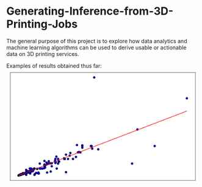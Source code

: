 # Generating-Inference-from-3D-Printing-Jobs
The general purpose of this project is to explore how data analytics and machine learning algorithms can be used to derive usable or actionable data on 3D printing services.

Examples of results obtained thus far:
![Image](data:image/png;base64,iVBORw0KGgoAAAANSUhEUgAAAkMAAAFbCAYAAADWVIrwAAAABHNCSVQICAgIfAhkiAAAAAlwSFlz%0AAAALEgAACxIB0t1+/AAAADl0RVh0U29mdHdhcmUAbWF0cGxvdGxpYiB2ZXJzaW9uIDIuMS4wLCBo%0AdHRwOi8vbWF0cGxvdGxpYi5vcmcvpW3flQAAIABJREFUeJzt3Xl83VWd//HXN+lGWqClpaUsSSoq%0AdGGzRQQqQ0tZlK0CiiUwgpVoK9UZEWS8w6gzRoXRH2AHqpUiS9Iiq4CAbC1qi6gFZccFSAoICMXS%0AQuiWnN8f56ZJ2oZmucnNzff1fDz6qN/vvbnfc7W178fnfM45SQgBSZKktCrK9wAkSZLyyTAkSZJS%0AzTAkSZJSzTAkSZJSzTAkSZJSzTAkSZJSzTAkSZJSzTAkSZJSzTAkSZJSrV9H3jxixIhQXl7eTUOR%0AJEnKnUceeeSNEMLO23pfh8JQeXk5y5cv7/yoJEmSekiSJHXteZ/TZJIkKdUMQ5IkKdUMQ5IkKdUM%0AQ5IkKdUMQ5IkKdUMQ5IkKdUMQ5IkKdUMQ5IkKdUMQ5IkKdUMQ5IkKdUMQ5K2UFOziPLyCRQVFVNe%0APoGamkX5HpIkdZsOnU0mqe+rqVlEZWWG+voFwGTq6pZSWTkTgIqKGfkdnCR1AytDklrJZKqyQWgK%0A0B+YQn39AjKZqjyPTJK6h2FIUisrVjwDTN7s7uTsfUnqewxDklopLR0LLN3s7tLsfUnqewxDklqp%0AqspQUjITWAJsAJZQUjKTqqpMnkcmSd3DBmpJrTQ1SWcyc1ix4hlKS8dSVVVl87SkPisJIbT7zZMm%0ATQrLly/vxuFIkiTlRpIkj4QQJm3rfU6TSZKkVDMMSZKkVDMMSZKkVDMMSZKkVDMMSZKkVDMMSZKk%0AVDMMSZKkVDMMSZKkVDMMSZKkVDMMSZKkVDMMSZKkVDMMSZKkVDMMSZKkVDMMSZKkVDMMSZKkVDMM%0ASZKkVDMMSZKkVDMMSZKkVDMMSZKkVDMMSZKkVDMMSZKkVDMMSZKkVDMMSZKkVDMMSZKkVDMMSZKk%0AVDMMSZKkVDMMSZKkVDMMSZKkVDMMSZKkVDMMSZKkVDMMSZKkVDMMSZKkVDMMSZKkVDMMSZKkVDMM%0ASZKkVDMMSZKkVDMMSZKkVDMMSZKkVDMMSZKkVDMMSZKkVDMMSZKkVDMMSZKkVDMMSZKkVDMMSZKk%0AVDMMSZKkVDMMSZKkVDMMSZKkVDMMSZKkVDMMSZKkVDMMSZKkVDMMSZKkVDMMSZKkVDMMSZKkVDMM%0ASZKkVDMMSZKkVDMMSZKkHlFTs4jy8gkUFRVTXj6BmppF+R4SAP3yPQBJktT31dQsorIyQ339AmAy%0AdXVLqaycCUBFxYy8js3KkCRJ6naZTFU2CE0B+gNTqK9fQCZTleeRGYYkSVIPWLHiGWDyZncnZ+/n%0Al2FIkiR1u9LSscDSze4uzd7PL8OQJEnqdlVVGUpKZgJLgA3AEkpKZlJVlcnzyGygliRJPaCpSTqT%0AmcOKFc9QWjqWqqqqvDdPAyQhhHa/edKkSWH58uXdOBxJkqTcSJLkkRDCpG29z2kySZKUaoYhSZKU%0AaoYhSZKUaoYhSZKUaoYhSZKUaoYhSZKUaoYhSZKUaoYhSZKUaoYhSZKUaoYhSZKUaoYhSZKUaoYh%0ASZKUaoYhSZKUaoYhSZKUaoYhSZKUaoYhSZKUaoYhSZKUaoYhSZKUaoYhSZKUaoYhSZKUaoYhSZKU%0AaoYhSZKUaoYhSZKUaoYhSZKUaoYhSZKUaoYhSZKUaoYhSZKUaoYhSZKUaoYhSZKUaoYhSZKUaoYh%0ASZKUaoYhSZKUaoYhSZKUaoYhSZLUM0KASy+Fyy/P90ha6ZfvAUiSpD7u8cfhqKPgtdfi9Zln5nU4%0Am7MyJEmScm/tWjj7bEgS2G+/GIS++11oaICf/jTfo2vFypAkScqd226D6dObrw89FG68EUaPzt+Y%0AtsEwJEmSuuaVV+Dkk+G3v22+d+utrUNRL+Y0mSRJ6rjGRvje9+I02K67xiB09tlQXx8bpQskCIGV%0AIUmS1BHLl8O0afDWW/F69Gi45x7YZ5/8jqsLrAxJkqT39s47cPrpsQp04IExCF16aawO/f3vBR2E%0AwMqQJElqyw03wKmnNl8fcQQsWgQ775y/MXUDw5AkSWq2YkXs9/njH5vv3X03HHNM/sbUzZwmkyQp%0A7Roa4BvfiNNgZWUxCM2ZA+vWxWboPhyEwMqQJEnp9dBDMHVqDD0AY8bAXXfB3nvnd1w9zMqQJElp%0Asno1nHJKrAIdemgMQvPmxWbo559PXRACK0OSJKXDtdfCZz7TfH3ssfHeTjvlb0y9hGFIkqS+6vnn%0A4bjj4Jlnmu8tXgxTpuRvTL2Q02SSJPUlGzfC+efHabA994xB6LzzYP362AxtENqClSFJkvqCBx9s%0AHXTGjoU77oiBSO/JypAkSYXqn/+M02BJ0hyErr46VoCeftog1E6GIUmSCkkI8OMfxwC0005w553x%0AxPhVq+JrLZuk1S5Ok0mSVAj+/Gf42MfghRfi9cCB8MADcXm8usTKkCRJvdX69fClL8Uq0N57xyB0%0A4YWxSXrtWoNQjlgZkiSpt7nnntZHYBxwAPz851Bamr8x9WFWhiRJ6g1efx2mTYtVoKYgdP31sQ/o%0A0UcNQt3IMCRJUr6EAJdeGgPQyJGxB6iiAtasia+demq+R5gKTpNJktTTnngCjj4aXnklXu+4I9x/%0AP0yalN9xpZSVIUmSesLatVBZGatA++4bg9B3vwsNDXFZvEEob6wMSZLUnW6/HU48sfn64IPhpptg%0A113zNya1YhiSJCnXXnkFPvlJWLas+d6tt8L06fkbk9rkNJkkSbnQ2AgXXRSnwXbdNQahmTOhvj42%0AQxuEei0rQ5IkdcWjj8Yl8f/8Z7weNSruE7Tffvkdl9rNypAkSR31zjvwr/8aq0ATJ8YgdMklsTr0%0A6qsGoQJjZUiSpPa64YbWe/9MmRI3Rhw5Mn9jUpcZhiRJei8vvgif+AQ88kjzvbvuioemqk9wmkyS%0ApM01NMA3vxmnwUpLYxA655y4V1AIBqE+xsqQJElNHn44Tn2tXRuvy8rg7rth7Nj8jkvdysqQJCnd%0AVq+GT30qVoEOPjgGoXnzYjN0ba1BKAWsDEmS0um66+KKsCYf+1i8N3x4/sakvDAMSZLS44UX4Pjj%0A4amnmu898ABMnZq/MSnvnCaTJPVtGzfCBRfEabD3vS8GofPOg/XrYzO0QSj1rAxJkvqmX/0KDj+8%0A+XqvveAXv4D3vz9vQ1LvZGVIktR3/POfcMIJsQrUFISuuipWgJ591iCkrTIMSZIKWwgwf34MQDvt%0ABHfcASedBKtWxdfOOivfI1Qv5zSZJKkw/eUvcQXY88/H6/79YfFimDw5v+NSwbEyJEkqHOvXw7/9%0AW6wC7bVXDEIXXhibpNevNwipU6wMSZJ6v3vvhaOPbr7ebz+47ba4Q7TURVaGJEm90xtvwFFHxSpQ%0AUxBauDD2Af3pTwYh5YxhSJLUe4QAP/xhDEA77wz33QczZsCaNfG1GTPyPUL1QU6TSZLy78knYxXo%0AlVfi9fbbw/33w4c/nN9xKRWsDEmS8mPtWvjCF2IVaJ99YhCqqoKGhnh4qkFIPcTKkCSpZ91xR9wY%0AsclBB8HNN8Nuu+VvTEo1K0OSpO736qvw0Y/GKlBTELr55tgH9PDDBiHllWFIktQ9QoCLL44BaPRo%0AWLoUPvtZqK+Pr510Ur5HKAFOk0mScu3RR2HatHhOGMRVYffeC/vvn99xSW2wMiRJ2qqamkWUl0+g%0AqKiY8vIJ1NQsavvN9fVw5pmxCjRxYgxCP/gBNDbCP/5hEFKvZmVIkrSFmppFVFZmqK9fAEymrm4p%0AlZUzAaioaLHXz003wSc/2Xz9L/8CP/sZjBrVswOWuiAJIbT7zZMmTQrLly/vxuFIknqD8vIJ1NXN%0ABaa0uLuEsrI51P7mbvjEJ+CRR5pf+sUv4Nhje3qY0ntKkuSREMKkbb3PaTJJ0hZWrHgGaD70NKGR%0AC3mQ2rqnoLQ0BqEvfjHuFRSCQUgFzWkySdIWSkvHUle3lIPYjsVMpYR3AXi5uD+7Pf4nGDcuzyOU%0AcsfKkCSptTVreHD09gSm8jAHU8K7zObLDN6unAevucYgpD7HMCRJiqqr42qwHXag/OGH+fu++7H/%0A7ntRlBRxV9n9zP/Jd1o3T0t9hNNkkpRmL7wAxx8PTz3VfO+++2DaNHYF/pS3gUk9x8qQJKXNxo3w%0A9a/HKtD73heD0Lnnwvr1sRl62rR8j1DqUVaGJCktfv1rOPzwGHgAPvABuPPO+LuUYlaGJKkvW7Uq%0AHoyaJHFDxBBgwYL4+1/+YhCSMAxJUt8TAlx5ZQxAw4bBHXfETRJXrYqvffaz+R6h1Ks4TSZJfcVf%0A/gIf/zg891y8Li6GJUvgox/N77ikXs7KkCQVsg0b4CtfiVWgvfaKQSiTifc3bjQISe1gZUiSCtF9%0A98FRRzVf77sv3HYblJfnbUhSobIyJEmFYuVKOProWAVqCkLV1bEP6LHHDEJSJxmGJKk3CwH+7/9i%0AABoxAu69F2bMgDVr4msVFfkeoVTwnCaTpN7oqadiFejll+P14MHwwANw0EH5HZfUB1kZkqTeYt06%0AmDUrVoEmTIhB6H/+Bxoa4O23DUJSN7EyJEn5duedcNxxzdcf/jDccgvstlv+xiSliJUhScqHV1+F%0Aww6LVaCmIHTTTbEP6He/MwhJPcgwJEk9JQT4/vdjABo9Gn7zGzjrLHjnnfjaySfne4RSKjlNJknd%0A7Y9/hCOPjEvjIa4Ku+8+2H///I5LEmBlSJK6R319rPokCXzoQzEI/e//QmMjvP66QUjqRawMSVIu%0A3XwznHJK8/Vhh8ENN8CoUfkbk6T3ZBiSpK566SU46ST4wx+a791xR+sVYpJ6LafJJKkzGhvjHkBJ%0AAnvsEYPQrFnw7ruxGdogJBUMK0OS1BG//z1MnRpXgAHsvjv88pcwfnx+xyWp06wMSdK2rFkDn/50%0ArAIddFAMQnPnxurQiy8ahKQCZ2VIktqycGHrg1CPPjqeEj9iRP7GJCnnDEOS1FJtLZxwAjzxRPO9%0Ae++N+wRJ6pOcJpOkhgbIZOI02JgxMQj9+7/D+vWxGdogJPVpVoYkpddvfgNTpsQwBPD+98dDUz/4%0AwfyOS1KPsjIkKV1WrYLp02MV6LDDYhD6yU9iM/Rf/2oQklLIypCkdFiwAD73uebrE0+Eq6+GoUPz%0ANiRJvYNhSFLf9de/wrHHxt8BiopgyZJYEZKkLKfJJPUtGzbAV74Sp8E++MEYhP7jP+L9hgaDkKQt%0AWBmS1Dc88ABMm9Z8vc8+cNttcXWYJL0HK0OSCtfKlXDMMbEK1BSErr02Lod//HGDkKR2MQxJKiwh%0AwOWXxwA0YgTccw+ceiqsXh1fO+OMfI9QUoFxmkxSYXj66VgFevHFeF1SEqfGPvKR/I5LUsGzMiSp%0A91q3DmbPjlWg8eNjEPrWt2DjxnhYqkFIUg5YGZLU+9x1V1wS3+TAA+GWW2D33fM3Jkl9lpUhSb3D%0Aa6/B4YfHKlBTELrxxtgH9PvfG4QkdRvDkKT8CQG+//0YgHbZBX71K/jMZ+IUWAhwyin5HqGkFHCa%0ATFLP+9Of4Kij4PXX4/Xw4XDvvfChD+V3XJJSycqQpJ7x7rvw2c/GKtABB8QgdPHF8YDUN94wCEnK%0AG8OQlAM1NYsoL59AUVEx5eUTqKlZlO8h9R633BIDUEkJ/PSn8NGPwiuvxGmw886Lr0lSHhmGpC6q%0AqVlEZWWGurq5hLCWurq5VFZmOhSI+lyYevnluOw9SeDkk+O922+PAejXv479QZLUSxiGpC7KZKqo%0Ar18ATAH6A1Oor19AJlPVrp/PRZjqFRob4dvfjgFo993hd7+Dz38+To+FAMcfn+8RStJWGYakLlqx%0A4hlg8mZ3J2fvb1sMU6cBc4BBwBzq609rd5jqiKYKVJIU0a/fTiRJDipRv/89DBkCxcVw4YWw227w%0AxBMxAP3oRzBoUO6+gNQFfa4Cq5wxDEldVFo6Fli62d2l2fvbVlf3NLAQmAuszf6+MHs/d5orUNOB%0AchoabgY6WYl6+2047bRYBTrooLgU/rLLYnXopZdgwoScjl3qqj5TgVX3CCG0+9fEiRODpNaqqxeG%0AkpIxARYHWB9gcSgpGROqqxe26+eLi4dlfza0+LU4FBcPy+k4y8rGZ58zfqvPKysbv+0PqakJrX7w%0AyCNDeP31nI5T6g7Nf/478edeBQtYHtqRb5L43vaZNGlSWL58efclM6lA1dQsIpOpYsWKZygtHUtV%0AVYaKihnt+tkkKSZWhPq3uLsBGEQIDTkbY1FRMSGsJU7Fbfm8JBlEY+NWnldXByeeCI891nzvnnvi%0APkFSgWj+89/OP/fqE5IkeSSEMGlb73OaTMqBiooZ1NY+SWNjA7W1T7Y7CAGUlW19mi3ez53m6bx2%0ATOs1NMB//mecBisvj0Hoy1+OB6eGYBBSwenqdLb6NsOQlGdVVRkGDDgTWEKsCC1hwIAzqarK5Pw5%0AJSUzgenAzFbPKymZGZ+3bBkMGAD9+kFVFey5Jzz7bAxAl14aX5MKUPOf/638uVfqeRyH1AvE8v3Z%0AwAvAmOx1bjVVqzKZKurqaikuPpmGhreYsMcHuXPUCEpPP635zfPnw+c+54aI6jOa//zPaTGdXdWh%0AKq76LnuGpDwrL59AXd1c4j5FTZZQVjaH2tonu+/BV10FM2c2Xx9/PFxzDQwb1n3PlKQeZM+QVCC6%0Auk9Rh/ztb7D33rHiM3MmIUk4dVQ5RUkR5Y8/T81dv8z9MyWplzMMSXnW7Y2dGzbAV78aA9AHPgB/%0A/jN87WssvOY6hmxXzg2vXeW+K5JSzTAk5Vm3NXY+8EAMQAMGwA9+AOPHw3PPxWbo732Pr//X97p0%0AjEhL7uwrqZDZQC3lWU4bO998E04/He6+u/netdfCGWds8dZcTc817ewbg9Vk6uqWUlkZe5FsTpVU%0ACGyglgpdCDBvHnzxi833PvlJuPJK2GGHNn8sV43beWsAl6RtsIFa6uueeSZuiFhUFIPQdtvBQw/F%0AcHTDDe8ZhCB303M92gAuSd3AMCQVknXr4JxzYi/QuHHxqIxvfhM2boT6ejj44HZ/VEXFDObPr6Ks%0AbA5JMoiysjnMn9/x6Tl39pVU6OwZkgrBXXfBscc2X0+cCLfeCnvs0aWPraiY0eW+nqqqDJWVMzf1%0ADMHSbIWp443YkpQPhiGpt/rHP+DTn4YlS5rv3XBD7AfqRdzZV1Khs4Fa6k1CgEsugXPPbb53xhmx%0AQXrw4PyNS5IKkA3UUi/Q7v13HnsMRo6MzdDnnhuPxFi+PIaja681CElSNzIMSTnWFICSpIgzzjiX%0Aurq5m3Z4PuOMc0mSEpKkiO2SHbhp2E6xGXr//eH11+Gii6ChIe4XNHFivr+KJKWCPUNSDrXegHAO%0AIbTcf2cKIdRwIqfxc94F1sAqeHS7Ej703N9g9Oj8DVySUszKkFKpu46PyGSqWhxx0bz/zmj+zjIO%0AITCVn/MqACdwGwmLmfhuP4OQJOWRlSGlTnceH9FyA8KEvbmAWXyHBZte/zHH8WWeYx1PZ+9sANZ0%0A6ZmSpK6xMqTUaV296doBpZsrLR3LJK7kLXagkaf5Dgv4O8PZh0dIWMwXeJx1XNjiJ5YC23f5uZKk%0AzrMypNTpluMj3nkHPv95auueAmYD8GV+wA9ZSZJcQQgH0q/fUDZubAR2IVaElgKnMW5ceeefK0nq%0AMitDSp2cHh9x/fVxNdiQIVBTA0ccwU1X/IjysvHMTc6jrOw2rrvuCkJoYMOGlYwbVwpMBwYC0xk3%0AbiRPPfVYl7+TJKnzDEMqeB1thu7yAaV1dXEpfJLAjGyP0S9/GfcEuv9+Tpn1eWprn6SxsYHa2idb%0A9SE99dRjhPAWITQSwlsGIUnqBQxDKmhNzdAt9/KprMy8ZyDq1AGlDQ3wX/8VA1B5edwk8Utfigen%0AhgBHH537LydJ6hEex6GCVl4+gbq6lnv5ACyhrGwOtbVPdv0By5bBlCmwYUO8HjMmHpq6995d/2xJ%0AUrfyOA6lQkebods1pbZ6NZxySqwCTZ4cg9CPfwyNjfD88wYhSepjDEMqaB1pht7mlNrVV8cAtOOO%0AcPPNcOyxsHJlnAarrIyvSZL6HMOQClpHmqG3tr/Q6Pr/5iNnnhmDzllnxTcuWRID0C9+ATvt1FNf%0ARZKUJ4Yh5VR3HXPRlo40QzdNqRWzkYs4n0DC3ziDPTeuh/PPj9NhIcDhh3frmCVJvYthSDnTmZVd%0AuVBRMaPNpewtnTqylMAANtKf8/lfnmYse3Id5WXj42nx/Tq2B2lPBz9JUvcwDClnuvOYi0578034%0A+MchSVj0Wi0An+FrJKxnPJfzasl/tX9/oRbyFfwkSblnGFLOdMsxF50RAvzoR7EPaPhwuPvuuDrs%0ArbeoqV7Ir8p+0f79hdrQK4OfJKlT3GdIOdPte/5sy7PPwjHHxB2iAQYOhMWL4ZBDcv6ooqJiQlhL%0ADEJNNpAkg2hsbMj58yRJHec+Q+pxXT7mYhu22qOzfn3cCTpJYOzYGIS+8Q3YuBHWru2WIAQ5Pt9M%0AkpRXnlqvnGmabspk5rBixTOUlo6lqqpz01Cba+rRiVNTk9m77v9RcfppcHr2DQccAD//OZSWdvlZ%0A7VFVlaGycuam8cDSbPBzmkySCo2VIXVZy4pNJlNFVVWm1cquXKy6ymSqKKn/AQ9wPIEB/JILADiV%0A/kw74mh49NEtglBXnrutn+3U+WaSpN4phNDuXxMnTgxSS9XVC0NJyZgAiwOsD7A4lJSMCdXVC9v1%0A+jY1NoZwySUhxLboECBcy7RQwj+zn1kaYGg44oijOzSurnwnSVJhAJaHduQbG6jVJdtqmu50U/Xj%0Aj8NRR8FrrwGwOiliatiOR7hji8+Cs4HXCeGtdo+rK99JklQY2ttAbRhSl2xrVVWHVl2tXQtz5sCV%0AVzbf++534fzzqVn0M04/vQJYt8VnwSAgEEJju8fVle8kSSoMriZTj9jWqqp2rbq67ba4Gmy77WIQ%0AOuQQ+Pvf46TYBRdAUVG2F2f7rX4WjMm+1v5xdeU7SZL6FsOQumRby+nbev0HX50dQ0+SwPTp8cNu%0AvTUGoGXLYPToLZ41blw5MKPVZ8GZwEqOOOLgDo2rK99JktTHtKexKNhA3WtVVy8MZWXjQ5IUhbKy%0A8T3e5Dtu3L4BdgiQBNghFBcP2mIMTWMsIgnfGzqyVTN0OPvsEOrrO/i87bPPGxJguy2apzd/bmf+%0Au8n3f6+SpK6jnQ3UhqEC1tlVT7n6hz4Gk11aPR92CePG7dv6jX/4Qwg77tgcgEaNCuGxxzr1TEmS%0A2qu9YchpsgLWmfOxcnnA6NNP1wILWz0fFsb777wDp58ep8EOPBDeeosbD5lMETuQvPYPkv0OJUkG%0AM3v2nI5/cUmScsgwVMA6czBqbg8YXbPF8z/JKwRWw5AhUFMDU6fCa68xe9Y5fOqhvxH4OXFF2O3A%0ACObNqzYQSZLyyjBUwDqz6im3J8vH1V17sIJHGEMg4QYqAFhy3vlxUuyBB2DkSObPr2HLKtLVwPDs%0Aa5Ik5YdhqIC916qnto6TyNmy8YYG/jt5h8BUVlDGh6jlh3yCAbxNwmKOu/zGVlNvDQ2r2FoIgxey%0Ar0mSlB+GoQLW1vlYQJt9QV1eNv7b38KgQdCvHxeGBmqBsQwkYU++zG1s4CDg1S2m3oqLh9LWHkHx%0ANUmS8sMwVOAqKmZQW/tkq4NR2+oL+sxnvgjQZoBqWUmaPXvOpusJpWNZ8eGDYjP0IYfAunUwbx40%0ANnLxrHN4lqHAT4C1wFwgA7zUauqtsrICOI2t7REUX5MkKT8MQ71ELk52b9JWX1BDw1tUVmZYtuyh%0AVq8sW/bQZpWk6cybdxOH1R1PY2jkyRefpfQPv+fl/Q+AlStjL9AXvgBJwl13LQEW0boXaAHwrU1T%0AbzU1i7Lvew04ERgInAC8waxZp3PFFXM7/V0ltS2X/78i9WntWX8f3GeoW+X6lPSysvHZz2q5v+Hi%0AAPF+kgxt9awkGR0gEyCEMTwXnmJgq40Rp/BAgMWhrGz8Fs9KkqLs57T8kfUBklBdvdAT4KU88e+e%0A5KaLBaWt8LK18NEeW/s/QRgTYGH2uqjVs4q5L1zE8FYB6CK+Evq1CjnrQ5IUtXvsw4eXd8t3k9Q+%0A/t2T3HSxoHRlufvWyuBNjdVFRScRT3SfA1QRz/VaCsTpq3/hQQIJGzmS81nJs+zF+/krCeP5Gsex%0AsdWp7VtfcdZWQ/Zll32ny99NUuf5d09qP8NQL9DZ5e7vtZt0RcUMhg0bAuxObGo+BVjCUD7NHawj%0AkPAgUwA4i/MoSoYylnk8Rxkwnc2bndtacdbWirZ4yrwnwEv54t89qQPaUz5q+uU0Wffo7Nz+lmXw%0AhQH2DJBkX0sCXBtgXKgkaTUNdiOHhR14fdOzZs06p9V5ZZtfd7bPwL4FKT/8uyfZM1RwOnN4auvm%0A5YXZvqDm/+Pbi53DcwzdFIDW0T8cwg/D8OG79+iJ7J4AL+WHf/eUdu0NQ0l8b/tMmjQpLF++vNuq%0AVOqY8vIJ1NXNJS5nnwDMpT+H8n2+ypdoXq7+35zBt5hPI7+lpGRmq2ksSZL6qiRJHgkhTNrW++wZ%0AKmCDBxfT1NtzFE8TmMp6BvIl5vIoB1DGX0ko4qqyRwnJ4C36ed6L+5NIktKiX74HoM77x9PPcx8j%0AmMbUTfdmsJDraQo7SygrG0tt7ZMd+tymxuy4i/Vk6uqWUlk5E8CKkiSpz7EyVGhCgEsvhSThdd5m%0AGrVUU8EQriJhDNezC506c6yFto7zaHnWmCRJfYWVoULxxBNw9NHwyivxevvtOXBNI8u5A7JL5OOe%0AQmcDz1NWNo6qqs71Brk/iSQpTawM9WZr10JlZTwgdd99YxCqqoKGBli9mh2PmEzzfkDXARcCzzNo%0A0AiqqjKdntJyfxJJUpoYhnqj22+PAWi77eAnP4GDD4aXX45TZF//OhTF/9nuv/+XHHHEfsCxwHnE%0Ak+PXsXbtzzZtvtgZbe0q3ZkpN0mSejvDUG/xyisweXIMQSeeGO/dcksMQA89BLvuusWP1NQs4m9/%0AewlYCwwBXiUXPT7b2lVakqSlrJNUAAAJgElEQVS+xDC0mdmz59Cv304kSRH9+u3EtGnHbHOJ+ezZ%0AcyguHkaSFJEkOzJkyPD2VWUaG+Gii2IA2nVXWLaMBcBee4xl9qxzKP/3Czc9d/bsOa3GMXv2nE1H%0AccA6YlUoAzQ9t2s9PhUVM6itfZLGxgZqa5/sUBByWb4kqaC0Z2fGkJIdqGfNOifALpud9r5LgOlt%0Abmff1s8UFe2wxfuKi4cFSMKkou3D2wMHbtoZun7HHcNBg3Zt8RmZzT5z8+vFIUmGbvVEahif19Op%0APQJAktRb4HEcHRfDytYCxrBW1y1DRts/M3TT+2bNOieUMDJcw5Gtzwc75NAQGhu3csbYtq5DgJZH%0AcTT9Wp+9n78AsuV3yV8wkySlW3vDkMdxtJAkRcQpp/4t7m4ABgKN2evrgNkkST2lpWOpq3saGAc8%0AA4wlTlWdAgwkSRIaf3Y9fOpTmz5tMVP4NNfzOk9RXHwyGze+SVFRMSGsbfHcYmIfUFvX0HT8RvOy%0AeogNzydQVlbWpdVkXbHldwHYQJIMorGxocfHI0lKL4/jaKG9PSzFxUNpvaR8ETHgQAwfc4D/BG4n%0AhLXU1U0HRhFDydrs7xl251z+QBGNoXFTEPo4t5EQOILFvM5IYDINDauArS1l39Y1wHSSpILNV3xV%0AV8/vcI9PLrksX5JUcNpTPmr6VYjTZB3pYWnd/3NtgNLNeoE279NpnhIqYmP4Bt9oNQ327JFHhrB2%0AbZtTacXFw9oY47Z7hkpKxoRZs87pdSdS2zMkSeotsGco6mgPS3Oj85B29OkUhYP4Tahn0KY3vUBZ%0A2Bva1WQ9a9Y5m95TXb2wVbDZPOj0xuDTls2/S28eqySp72pvGOrzPUOd7WHZ+s/FPp3tmciVfI5P%0AceOmV2ZzOfOYBTxIWdmcLQ5HnT17DvPn19DQsIri4qFUVlZwxRVzc/ANJUnS1tgzlNVWD0sIJVvs%0A3zNixBhGjNiDJCkihCFb/Nzp7ElgKqvZkU9xI3exJ8MZScJi5nE28GCbOzVfccVcNm58kxAa2bjx%0ATYOQJEm9RJ8PQ1s7WgLOBK6grm4u8+bdRF3ddEJYy8qVV7Fy5UpiU/RU4DTKWcgTjCeQcB23AzCV%0AwSQUcSyDeJNDgJOAwt+p2c0SJUlp1OdPra+omMGyZQ8xf/7J2dVb7wO+BzQFloXEVWLfJi5T708x%0AZ/FtLucCVgMVAHyfgfwH/dnICOAqNl/SvrWpsUJSU7OIysoM9fULgMnU1S2lsnImQMGGO0mS2qPP%0AV4ZqahZxzTV30tBwM5AQ9wNq+Y/7ZOBpYA8OYzSB1Wzku1zAap5lL97PX0kInMfdbGQUUJf9GVp9%0ARleOvugNMpmqbBCKgbCr55v1JCtakqSu6PNhKP4jnwDTgQDsCIwkbmQ4gaFcwG0MJPASv+JVAD5L%0AQsJ6xvIsz/H+7CdNBl4ABpOLfXR66h/w9j4nhrnCC3lNFa26urnZvZ/mUlmZMRBJktqvPUvOQgEv%0ArYcku6w9E2D3AKMCPBAq+GmrPYFuZnLYgVXvcfzF4gB7Bhi0xf5Dbe2j09YS857ai6cjzynUYzQK%0AddySpO5HGvYZann4aZIMDoMG7ZwNPzsESMLw4eUBtgvxoNWhYScIX2J4+BOlIUDYQHE4lMuyewq1%0A3D9oYYA9NtsXqDTAiACDwvDhu4fhw8vfcx+dtoJI85i7/x/wjgSFQt0sMUm2fkZbkhTle2iSpDzr%0A82Go9UaG+2QrPpkArf9B788O4RJKQoCwmiHhOqaFKewSEqo3/cMZA9TmoSETYPvsa0MCjAr9+49s%0AdzhoK4jE0+bbPmQ1lzoaFApxs0QrQ5KktvT5MBSrK9MDlATYMfsPYvM/jEdyT6tpsD+yX9iZ11pM%0AeY1v8Z933GLqK17vHOLUWKwydSQctBVEYhBqOyjlMoCkISgUakVLktT9+lQYqq5eGIYMGZ2t0gwI%0ATdNg8fcdN1VahpOEezmiVQiaQfIeoWRxtrqUhHju2J7Z+3sGGBnidFn7A0TLykpbU2ExCC3cooIV%0ArzM5DSppCQqFWNGSJHW/PhGGqqsXhuHDd88GnlHZKtDmZ3yNCnOy02BNv2qYEQazJnu5ZxuhZEiI%0A02AlAYo29QHFYNQUWLY9tdRyrO992OrikCSjs/dD9vPHZ8PXsOx17ntdDAqSpLQq6DAUQ1BTMNku%0AG1yaKkEx2IznifAyozclnLdIwoGcuZWKy4itBKhdAgzM6aqqON4t+46Ki4e1Omx180pNHG/HKlCS%0AJGnbCjIMjRu3b4B+oXkarHUvz0AI8zi7VRUowzdDAtmKy/gWoalpumvH7PXmU2DJVsfQmaml6uqF%0A2eduu1m5qVIDRdlm6kyfnsKSJClfCi4M7bpraYDBLao44zdNcR3H7a0C0G85KOzKSy2mvJr6fZJW%0AU19xemjwVis9xcXD2hxLR6eWYrjZ+nTce1V6nMKSJKn7tDcMJfG97TNp0qSwfPnynG/8WFOziNNP%0A/wJxQ+xbgCmMoogbCXy0xftO4mPcyh+J54lNJu4EfRrwGnFn6fUMH74Tl1128abztJKkGFhLPGKi%0AyQZgECE05GT8RUXFhHA18A1gQYuxzaC6+hLP9pIkKQ+SJHkkhDBpW+/rFcdxxPOv1gCrOI+HCSS8%0Amg1CV3EMJbxDQuBW7gI+QjxaYyAwnQED3iZJEsrKdqO6+kreeOPFVuGjrGwsWzs+I97PjXgUx+5A%0AFfHQ10HA2Qwf3t8gJElSL9crwlA8/2p7PsZgLubr/IOd2Z/vkDCSmTzNu/yOWM1ZAvwWWAcMorr6%0AR6xbt4bGxgZqa5/cavCoqspQUjIz+7PxM0pKZlJVlcnZ+JufsQvwR+B+Skoaueyyi3P2DEmS1D36%0A5XsAECsrdXXvcjevkbALzdNg7wCXACdk//NgoIEBA/pz1VXz21V1aXpPJjOHFSueobR0LFVVVTmt%0A2PTEMyRJUvfoNT1DlZWZ7OnyLxGnmdYA2wNrGTdub5566rGcP1eSJPVdBdUzVFExg/nzqygr244k%0A2UhZ2R5UV9cQwluEsM4gJEmSuk2vqAxJkiTlWkFVhiRJkvLFMCRJklLNMCRJklLNMCRJklLNMCRJ%0AklLNMCRJklLNMCRJklLNMCRJklLNMCRJklLNMCRJklKtQ8dxJEnyOlDXfcORJEnKmbIQws7belOH%0AwpAkSVJf4zSZJElKNcOQJElKNcOQJElKNcOQJElKNcOQJElKNcOQJElKNcOQJElKNcOQJElKNcOQ%0AJElKtf8PwWZer79n/EIAAAAASUVORK5CYII=%0A)